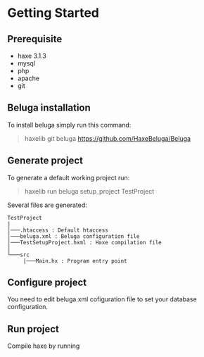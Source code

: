 # Getting Started

## Prerequisite

* haxe 3.1.3
* mysql
* php
* apache
* git

## Beluga installation

To install beluga simply run this command:
> haxelib git beluga https://github.com/HaxeBeluga/Beluga

## Generate project
To generate a default working project run:
> haxelib run beluga setup_project TestProject

Several files are generated:
```
TestProject
|
│───.htaccess : Default htaccess
│───beluga.xml : Beluga configuration file
│───TestSetupProject.hxml : Haxe compilation file
│
└───src
     |───Main.hx : Program entry point
```

## Configure project
You need to edit beluga.xml cofiguration file to set your database configuration.

## Run project
Compile haxe by running
